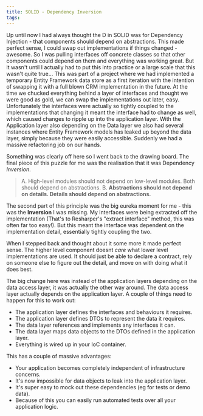 ```yaml
---
title: SOLID - Dependency Inversion
tags:
---
```



Up until now I had always thought the D in SOLID was for Dependency Injection - that components should depend on abstractions. This made perfect sense, I could swap out implementations if things changed - awesome. So I was pulling interfaces off concrete classes so that other components could depend on them and everything was working great. 
But it wasn't until I actually had to put this into practice or a large scale that this wasn't quite true... This was part of a project where we had implemented a temporary Entity Framework data store as a first iteration with the intention of swapping it with a full blown CRM implementation in the future. At the time we chucked everything behind a layer of interfaces and thought we were good as gold, we can swap the implementations out later, easy. 
Unfortunately the interfaces were actually so tightly coupled to the implementations that changing it meant the interface had to change as well, which caused changes to ripple up into the application layer. With the Application layer also depending on the Data layer we also had several instances where Entity Framework models has leaked up beyond the data layer, simply because they were easily accessible. Suddenly we had a massive refactoring job on our hands.

Something was clearly off here so I went back to the drawing board. The final piece of this puzzle for me was the realisation that it was Dependency *Inversion*.  

> A. High-level modules should not depend on low-level modules. Both should depend on abstractions.
> B. **Abstractions should not depend on details. Details should depend on abstractions.**

The second part of this principle was the big eureka moment for me - this was the **Inversion** I was missing. My interfaces were being extracted off the implementation (That's to Resharper's "extract interface" method, this was often far too easy!). But this meant the interface was dependent on the implementation detail, essentially tightly coupling the two.

When I stepped back and thought about it some more it made perfect sense. The higher level component doesnt *care* what lower level implementations are used. It should just be able to declare a contract, rely on someone else to figure out the detail, and move on with doing what it does best. 

The big change here was instead of the application layers depending on the data access layer, it was actually the other way around. The data access layer actually depends on the application layer. A couple of things need to happen for this to work out: 
 - The application layer defines the interfaces and behaviours it requires.
 - The application layer defines DTOs to represent the data it requires. 
 - The data layer references and implements any interfaces it can.
 - The data layer maps data objects to the DTOs defined in the application layer.
 - Everything is wired up in your IoC container.  

This has a couple of massive advantages:
 - Your application becomes completely independent of infrastructure concerns.
 - It's now impossible for data objects to leak into the application layer.
 - It's super easy to mock out these dependencies (eg for tests or demo data).
 - Because of this you can easily run automated tests over all your application logic. 
